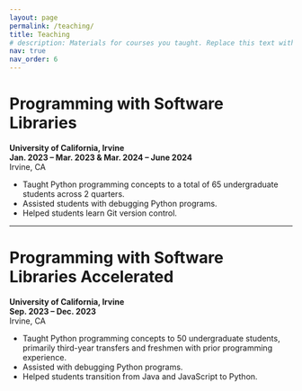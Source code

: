 ```yaml
---
layout: page
permalink: /teaching/
title: Teaching
# description: Materials for courses you taught. Replace this text with your description.
nav: true
nav_order: 6
---
```


# Programming with Software Libraries  
**University of California, Irvine**  
**Jan. 2023 – Mar. 2023 & Mar. 2024 – June 2024**  
Irvine, CA

- Taught Python programming concepts to a total of 65 undergraduate students across 2 quarters.
- Assisted students with debugging Python programs.
- Helped students learn Git version control.

---

# Programming with Software Libraries Accelerated  
**University of California, Irvine**  
**Sep. 2023 – Dec. 2023**  
Irvine, CA

- Taught Python programming concepts to 50 undergraduate students, primarily third-year transfers and freshmen with prior programming experience.
- Assisted with debugging Python programs.
- Helped students transition from Java and JavaScript to Python.

